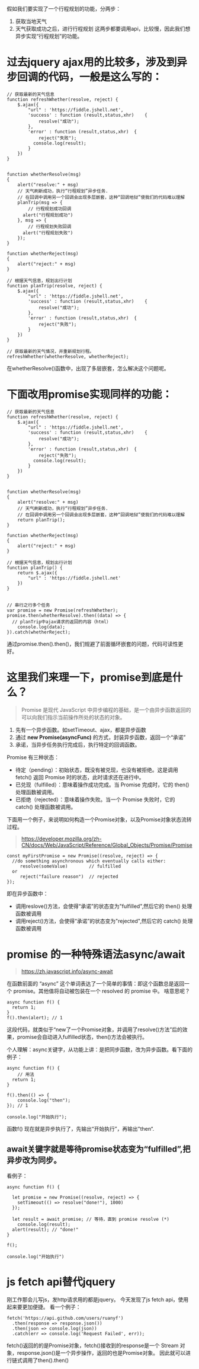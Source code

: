 假如我们要实现了一个行程规划的功能，分两步：
1. 获取当地天气
2. 天气获取成功之后，进行行程规划
这两步都要调用api，比较慢，因此我们想异步实现“行程规划”的功能。

# 过去jquery ajax用的比较多，涉及到异步回调的代码，一般是这么写的：

```
// 获取最新的天气信息
function refreshWhether(resolve, reject) {
    $.ajax({
        "url" : 'https://fiddle.jshell.net',
        'success' : function (result,status,xhr)	{
        	resolve("成功");
        },
        'error' : function (result,status,xhr)	{
        	reject("失败");
          console.log(result);
        }
    })
}


function whetherResolve(msg)
{
    alert("resolve:" + msg)
    // 天气刷新成功，执行“行程规划”异步任务.
    // 在回调中调用另一个回调会出现多层嵌套，这种“回调地狱”使我们的代码难以理解
    planTrip(msg => {
    	// 行程规划成功回调
      alert("行程规划成功")
    }, msg => {
    	// 行程规划失败回调
      alert("行程规划失败")
    });
}

function whetherReject(msg)
{
    alert("reject:" + msg)
}

// 根据天气信息，规划出行计划
function planTrip(resolve, reject) {
    $.ajax({
        "url" : 'https://fiddle.jshell.net',
        'success' : function (result,status,xhr)	{
        	resolve("成功");
        },
        'error' : function (result,status,xhr)	{
        	reject("失败");
        }
    })
}

// 获取最新的天气情况，并重新规划行程。
refreshWhether(whetherResolve, whetherReject);
```

在whetherResolve()函数中，出现了多层嵌套，怎么解决这个问题呢。

#  下面改用promise实现同样的功能：
```
// 获取最新的天气信息
function refreshWhether(resolve, reject) {
    $.ajax({
        "url" : 'https://fiddle.jshell.net',
        'success' : function (result,status,xhr)	{
        	resolve("成功");
        },
        'error' : function (result,status,xhr)	{
        	reject("失败");
          console.log(result);
        }
    })
}


function whetherResolve(msg)
{
    alert("resolve:" + msg)
    // 天气刷新成功，执行“行程规划”异步任务.
    // 在回调中调用另一个回调会出现多层嵌套，这种“回调地狱”使我们的代码难以理解
    return planTrip();
}

function whetherReject(msg)
{
    alert("reject:" + msg)
}

// 根据天气信息，规划出行计划
function planTrip() {
    return $.ajax({
        "url" : 'https://fiddle.jshell.net'
    })
}


// 串行之行多个任务
var promise = new Promise(refreshWhether);
promise.then(whetherResolve).then((data) => {
  // planTrip中ajax请求的返回的内容（html）
	console.log(data);
}).catch(whetherReject);
```

通过promise.then().then()，我们规避了前面循环嵌套的问题，代码可读性更好。

# **这里我们来理一下，promise到底是什么？**

> Promise 是现代 JavaScript 中异步编程的基础，是一个由异步函数返回的可以向我们指示当前操作所处的状态的对象。

1. 先有一个异步函数。如setTimeout、ajax，都是异步函数
2. 通过 **new Promise(asyncFunc)** 的方式，封装异步函数，返回一个“承诺”
3. 承诺，当异步任务执行完成后，执行特定的回调函数。

Promise 有三种状态：
- 待定（pending）：初始状态，既没有被兑现，也没有被拒绝。这是调用 fetch() 返回 Promise 时的状态，此时请求还在进行中。
- 已兑现（fulfilled）：意味着操作成功完成。当 Promise 完成时，它的 then() 处理函数被调用。
- 已拒绝（rejected）：意味着操作失败。当一个 Promise 失败时，它的 catch() 处理函数被调用。


下面用一个例子，来说明如何构造一个Promise对象，以及Promise对象状态流转过程。
> https://developer.mozilla.org/zh-CN/docs/Web/JavaScript/Reference/Global_Objects/Promise/Promise

```
const myFirstPromise = new Promise((resolve, reject) => {
  //do something asynchronous which eventually calls either:
     resolve(someValue)        // fulfilled
  or
     reject("failure reason")  // rejected
});
```
即在异步函数中：
- 调用reslove()方法，会使得“承诺”的状态变为"fulfilled",然后它的 then() 处理函数被调用
- 调用reject()方法，会使得“承诺”的状态变为"rejected",然后它的 catch() 处理函数被调用

# promise 的一种特殊语法async/await 
> https://zh.javascript.info/async-await

在函数前面的 “async” 这个单词表达了一个简单的事情：即这个函数总是返回一个 promise。其他值将自动被包装在一个 resolved 的 promise 中。
啥意思呢？
```
async function f() {
  return 1;
}
f().then(alert); // 1
```
这段代码，就类似于“new了一个Promise对象，并调用了resolve()方法”后的效果，promise会自动进入fulfilled状态，then()方法会被执行。

个人理解：async关键字，从功能上讲：是把同步函数，改为异步函数。看下面的例子：

```
async function f() {
	// 用法
  return 1;
}

f().then(() => {
	console.log("then");
}); // 1

console.log("开始执行");
```
函数f() 现在就是异步执行了，先输出“开始执行”，再输出"then“.


## await关键字就是等待promise状态变为“fulfilled”,把异步改为同步。
看例子：
```
async function f() {

  let promise = new Promise((resolve, reject) => {
    setTimeout(() => resolve("done!"), 1000)
  });

  let result = await promise; // 等待，直到 promise resolve (*)
	console.log(result);
  alert(result); // "done!"
}

f();

console.log("开始执行")
```

# js fetch api替代jquery

刚工作那会儿写js，发http请求用的都是jquery。
今天发现了js fetch api，使用起来要更加便捷。
看一个例子：
```
fetch('https://api.github.com/users/ruanyf')
  .then(response => response.json())
  .then(json => console.log(json))
  .catch(err => console.log('Request Failed', err)); 
```

fetch()返回的的是Promise对象，fetch()接收到的response是一个 Stream 对象，response.json()是一个异步操作，返回的也是Promise对象。
因此就可以进行链式调用了then().then()



